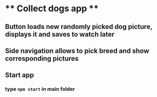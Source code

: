 # ** Collect dogs app **

## Button loads new randomly picked dog picture, displays it and saves to watch later

## Side navigation allows to pick breed and show corresponding pictures

## Start app

### type `npm start` in main folder
